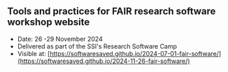 ## Tools and practices for FAIR research software workshop website

- Date: 26 -29 November 2024
- Delivered as part of the SSI's Research Software Camp
- Visible at: [https://softwaresaved.github.io/2024-07-01-fair-software/](https://softwaresaved.github.io/2024-11-26-fair-software/)
